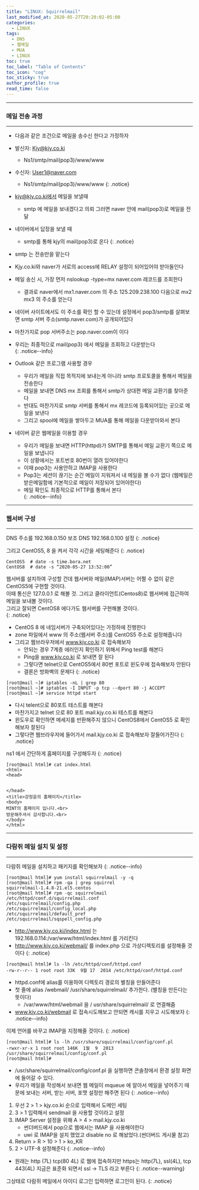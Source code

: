 ```yaml
---
title: "LINUX: Squirrelmail"
last_modified_at: 2020-05-27T20:20:02-05:00
categories:
  - LINUX
tags:
  - DNS
  - 웹메일
  - MUA
  - LINUX
toc: true 
toc_label: "Table of Contents"
toc_icon: "cog"
toc_sticky: true 
author_profile: true 
read_time: false 
---
```

---
### 메일 전송 과정
---

* 다음과 같은 조건으로 메일을 송수신 한다고 가정하자
* 발신자: Kjy@kjy.co.ki
	* Ns1/smtp/mail(pop3)/www/www
* 수신자: User1@naver.com
	* Ns1/smtp/mail(pop3)/www/www
{: .notice}

* kjy@kjy.co.ki에서 메일을 보낼때
	* smtp 에 메일을 보내겠다고 의뢰 그러면 naver 안에 mail(pop3)로 메일을 전달
* 네이버에서 답장을 보낼 때
	* smtp를 통해 kjy의 mail(pop3)로 온다
{: .notice}

* smtp 는 전송만을 맡는다
* Kjy.co.ki와 naver가 서로의 access에 RELAY 설정이 되어있어야 받아들인다  
* 메일 송신 시, 가장 먼저 nslookup -type=mx naver.com 레코드를 조회한다  
	* 결과로 naver에서 mx1.naver.com 의 주소 125.209.238.100 다음으로 mx2 mx3 의 주소를 얻는다  
* 네이버 사이트에서도 이 주소를 확인 할 수 있는데 설정에서 pop3/smtp를 살펴보면 smtp 서버 주소(smtp.naver.com)가 공개되어있다
* 마찬가지로 pop 서버주소는 pop.naver.com이 이다
* 우리는 최종적으로 mail(pop3) 에서 메일을 조회하고 다운받는다  
{: .notice--info}

* Outlook 같은 프로그램 사용할 경우  
	* 우리가 메일을 직접 목적지에 보내는게 아니라 smtp 프로토콜을 통해서 메일을 전송한다
	* 메일을 보내면 DNS mx 조회를 통해서 smtp가 상대편 메일 교환기를 찾아준다
	* 반대도 마찬가지로 smtp 서버를 통해서 mx 레코드에 등록되어있는 곳으로 메일을 보낸다
	* 그리고 spool에 메일을 쌓아두고 MUA를 통해 메일을 다운받아와서 본다   
* 네이버 같은 웹메일을 이용할 경우 
	* 우리가 메일을 보내면 HTTP(httpd)가 SMTP를 통해서 메일 교환기 쪽으로 메일을 보냅니다
	* 이 상황에서는 포트번호 80번이 열려 있어야한다
	* 이때 pop3는 사용안하고 IMAP을 사용한다
	* Pop3는 세션이 끊기는 순간 메일이 지워져서 내 메일을 볼 수가 없다 (웹메일은 받은메일함에 기본적으로 메일이 저장되어 있어야한다)
	* 메일 확인도 최종적으로 HTTP를 통해서 본다  
{: .notice--info}

---
### 웹서버 구성
---

DNS 주소를 192.168.0.150
보조 DNS 192.168.0.100 설정
{: .notice}

그리고 CentOS5, 8 을 켜서 각각 시간을 세팅해준다
{: .notice}
```
CentOS5  # date -s time.bora.net
CentOS8  # date -s “2020-05-27 13:52:00”
```

웹서버를 설치하여 구성할 건데  웹서버와  메일(IMAP)서버는 어쩔 수 없이 같은 CentOS5에 구현할 것이다.  
이때 통신은 127.0.0.1 로 해볼 것. 그리고 클라이언트(Centos8)로 웹서버에 접근하여 메일을 보내볼 것이다.  
그리고 잘되면 CentOS8 에다가도 웹서버를 구현해볼 것이다.  
{: .notice}

* CentOS 8 에 네임서버가 구축되어있다는 가정하에 진행한다  
* zone 파일에서 www 의 주소(웹서버 주소)를 CentOS5 주소로 설정해줍니다
* 그리고 웹브라우저에서 www.kjy.co.ki 로 접속해보자
	* 안되는 경우 7계층 에러인지 확인하기 위해서 Ping test를 해본다
	* Ping을 www.kjy.co.ki 로 보내면 잘 된다
	* 그렇다면 telnet으로 CentOS5에서 80번 포트로 윈도우에 접속해보자 안된다
	* 결론은 방화벽의 문제다
{: .notice}
```
[root@mail ~]# iptables -nL | grep 80
[root@mail ~]# iptables -I INPUT -p tcp --dport 80 -j ACCEPT
[root@mail ~]# service httpd start
```
* 다시 telent으로 80포트 테스트를 해본다
* 마찬가지고 telnet 으로 80 포트 mail.kjy.co.ki 테스트를 해본다
* 윈도우로 확인하면 메세지를 반환해주지 않으니 CentOS8에서 CentOS5 로 확인해보자 잘된다
* 그렇다면 웹브라우저에 들어가서 mail.kjy.co.ki 로 접속해보자 잘들어가진다
{: .notice}

ns1 에서 간단하게 홈페이지를 구성해두자
{: .notice}

```
[root@mail html]# cat index.html
<html>
<head>


</head>
<title>강정윤의 홈페이지</title>
<body>
MINT의 홈페이지 입니다.<br>
방문해주셔서 감사합니다.<br>
</body>
</html>
```

---
### 다람쥐 메일 설치 및 설정
---
다람쥐 메일을 설치하고 패키지를 확인해보자
{: .notice--info}
```
[root@mail html]# yum install squirrelmail -y -q
[root@mail html]# rpm -qa | grep squirrel
squirrelmail-1.4.8-21.el5.centos
[root@mail html]# rpm -qc squirrelmail
/etc/httpd/conf.d/squirrelmail.conf
/etc/squirrelmail/config.php
/etc/squirrelmail/config_local.php
/etc/squirrelmail/default_pref
/etc/squirrelmail/sqspell_config.php
```

* http://www.kjy.co.ki/index.html 는 192.168.0.114:/var/www/html/index.html 를 가리킨다
* http://www.kjy.co.ki/webmail/ 를 index.php 으로 가상디렉토리를 설정해줄 것이다 
{: .notice}
```
[root@mail html]# ls -lh /etc/httpd/conf/httpd.conf
-rw-r--r-- 1 root root 33K  9월 17  2014 /etc/httpd/conf/httpd.conf
```
* httpd.conf에 alias를 이용하여 디렉토리 경로의 별칭을 만들어준다
* 첫 줄에 alias	/webmail/	/usr/share/squirrelmail/ 추가한다. (별칭을 만든다는 뜻이다) 
	* /var/www/html/webmail 을 / usr/share/squirrelmail/ 로 연결해줌
* www.kjy.co.ki/webmail 로 접속시도해보고 안되면 캐시를 지우고 시도해보자
{: .notice--info}

이제 언어를 바꾸고 IMAP을 지정해줄 것이다.
{: .notice}
```
[root@mail html]# ls -lh /usr/share/squirrelmail/config/conf.pl
-rwxr-xr-x 1 root root 146K  1월  9  2013 /usr/share/squirrelmail/config/conf.pl
[root@mail html]#
```

* /usr/share/squirrelmail/config/conf.pl 을 실행하면 콘솔창에서 환경 설정 화면에 들어갈 수 있다.
* 우리가 메일을 작성해서 보내면 웹 메일이 mqueue 에 알아서 메일을 넣어주기 때문에 보내는 서버, 받는 서버, 포맷 설정만 해주면 된다
{: .notice--info}

1. 우선 2 > 1 > kjy.co.ki 순으로 입력해서 도메인 세팅
2. 3 > 1  입력해서 sendmail 을 사용할 것이라고 설정
3. IMAP Server 설정을 위해  A > 4 > mail.kjy.co.ki 
	* 썬더버드에서 pop으로  웹에서는 IMAP 을 사용해야한다
	* uwi 로 IMAP을 설치 했었고 disable no 로 해놨었다.(썬더버드 게시물 참고)
4. Return > R > 10 > 1 > ko_KR
5. 2 > UTF-8  설정해준다
{: .notice--info} 

* 원래는 http (7L) tcp(80 4L) 로 웹에 접속하지만 https는  http(7L), ssl(4L), tcp 443(4L) 
지금은 표준화 되면서 ssl -> TLS 라고 부른다
{: .notice--warning} 

그상태로 다람쥐 메일에서 아이디 로그인 입력하면 로그인이 된다.
{: .notice} 


